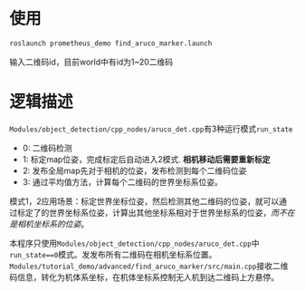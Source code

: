 # 使用
```bash
roslaunch prometheus_demo find_aruco_marker.launch
```

输入二维码id，目前world中有id为1~20二维码

# 逻辑描述
`Modules/object_detection/cpp_nodes/aruco_det.cpp`有3种运行模式`run_state`
- 0: 二维码检测
- 1: 标定map位姿，完成标定后自动进入2模式. **相机移动后需要重新标定** 
- 2: 发布全局map先对于相机的位姿，发布检测到每个二维码位姿
- 3: 通过平均值方法，计算每个二维码的世界坐标系位姿。

模式1，2应用场景：标定世界坐标位姿，然后检测其他二维码的位姿，就可以通过标定了的世界坐标系位姿，计算出其他坐标系相对于世界坐标系的位姿，_而不在是相机坐标系的位姿_。

本程序只使用`Modules/object_detection/cpp_nodes/aruco_det.cpp`中`run_state==0`模式。发发布所有二维码在相机坐标系位置。`Modules/tutorial_demo/advanced/find_aruco_marker/src/main.cpp`接收二维码信息，转化为机体系坐标，在机体坐标系控制无人机到达二维码上方悬停。




